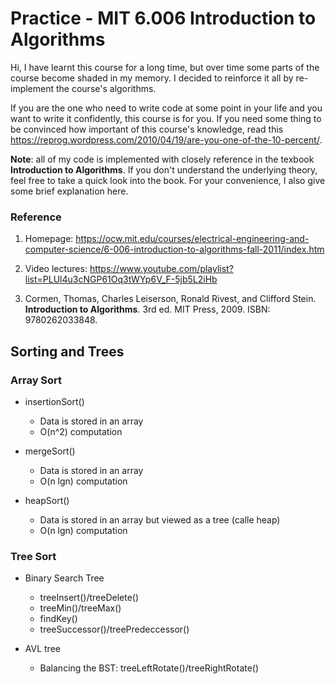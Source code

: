 # Practice - MIT 6.006 Introduction to Algorithms

Hi,
I have learnt this course for a long time, but over time some parts of the course become shaded in my memory. I decided to reinforce it all by re-implement the course's algorithms.

If you are the one who need to write code at some point in your life and you want to write it confidently, this course is for you. If you need some thing to be convinced how important of this course's knowledge, read this https://reprog.wordpress.com/2010/04/19/are-you-one-of-the-10-percent/.


**Note**: all of my code is implemented with closely reference in the texbook **Introduction to Algorithms**. If you don't understand the underlying theory, feel free to take a quick look into the book. For your convenience, I also give some brief explanation here.

### Reference
1. Homepage: https://ocw.mit.edu/courses/electrical-engineering-and-computer-science/6-006-introduction-to-algorithms-fall-2011/index.htm

1. Video lectures: https://www.youtube.com/playlist?list=PLUl4u3cNGP61Oq3tWYp6V_F-5jb5L2iHb

1. Cormen, Thomas, Charles Leiserson, Ronald Rivest, and Clifford Stein. **Introduction to Algorithms**. 3rd ed. MIT Press, 2009. ISBN: 9780262033848.

## Sorting and Trees
### Array Sort
- insertionSort()
    - Data is stored in an array
    - O(n^2) computation

- mergeSort()
    - Data is stored in an array
    - O(n lgn) computation
- heapSort()
    - Data is stored in an array but viewed as a tree (calle heap)
    - O(n lgn) computation


### Tree Sort
- Binary Search Tree
    - treeInsert()/treeDelete()
    - treeMin()/treeMax()
    - findKey()
    - treeSuccessor()/treePredeccessor()

- AVL tree
    - Balancing the BST: treeLeftRotate()/treeRightRotate()

